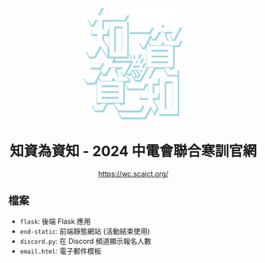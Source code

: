 <div align=center>

<img src="https://raw.githubusercontent.com/SCAICT/112-winter-camp/main/back-end/flask/static/logo.svg" width="200px">

# 知資為資知 - 2024 中電會聯合寒訓官網

<https://wc.scaict.org/>
</div>

## 檔案

* `flask`: 後端 Flask 應用
* `end-static`: 前端靜態網站 (活動結束使用)
* `discord.py`: 在 Discord 頻道顯示報名人數
* `email.html`: 電子郵件模板
